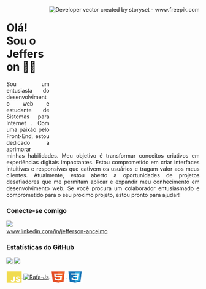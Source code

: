 <img  align="right" alt="Developer vector created by storyset - www.freepik.com" height="380" src="https://github.com/Jeffe98/Jeffe98/assets/147668123/d46f9ba0-2b53-4cf3-9e6b-2f74b89c6116">

 
 


    
     
 # Olá! Sou o Jefferson 🤙🏾


<p align="justify">Sou um entusiasta do desenvolvimento web e estudante de Sistemas para Internet . Com uma paixão pelo Front-End, estou dedicado a aprimorar minhas habilidades. Meu objetivo é transformar conceitos criativos em experiências digitais impactantes. Estou comprometido em criar interfaces intuitivas e responsivas que cativem os usuários e tragam valor aos meus clientes. Atualmente, estou aberto a oportunidades de projetos desafiadores que me permitam aplicar e expandir meu conhecimento em desenvolvimento web. Se você procura um colaborador entusiasmado e comprometido para o seu próximo projeto, estou pronto para ajudar! 
<br>
  




 


 ### Conecte-se comigo
 
 
  

  
  <a href="##" target="_blank"><img src="https://img.shields.io/badge/-LinkedIn-%230077B5?style=for-the-badge&logo=linkedin&logoColor=white" target="_blank"></a> </br>  www.linkedin.com/in/jefferson-ancelmo
 


### Estatísticas do GitHub
 
 <div>
  <a href="https://github.com/jeffe98">
  <img height="180em" src="https://github-readme-stats.vercel.app/api?username=jeffe98&show_icons=true&theme=gotham&include_all_commits=true&count_private=true"/>
  <img height="180em" src="https://github-readme-stats.vercel.app/api/top-langs/?username=jeffe98&layout=compact&langs_count=16&theme=gotham"/>
</div>
<div style="display: inline_block"><br>
  <img align="center" alt="Rafa-Js" height="30" width="40" src="https://raw.githubusercontent.com/devicons/devicon/master/icons/javascript/javascript-plain.svg">
   <img align="center" alt="Rafa-Js" height="30" width="40" src="https://user-images.githubusercontent.com/25181517/183568594-85e280a7-0d7e-4d1a-9028-c8c2209e073c.png">

  
  


 <!-- <img align="center" alt="Rafa-Ts" height="30" width="40" src="https://raw.githubusercontent.com/devicons/devicon/master/icons/typescript/typescript-plain.svg"> --->

 <!-- --->
 <!-- <img align="center" alt="Rafa-React" height="30" width="40" src="https://raw.githubusercontent.com/devicons/devicon/master/icons/react/react-original.svg">--->
  <img align="center" alt="Rafa-HTML" height="30" width="40" src="https://raw.githubusercontent.com/devicons/devicon/master/icons/html5/html5-original.svg">
  <img align="center" alt="Rafa-CSS" height="30" width="40" src="https://raw.githubusercontent.com/devicons/devicon/master/icons/css3/css3-original.svg">
 <!-- <img align="center" alt="Rafa-Python" height="30" width="40" src="https://raw.githubusercontent.com/devicons/devicon/master/icons/python/python-original.svg">--->
<!--  <img align="center" alt="Rafa-Csharp" height="30" width="40" src="https://raw.githubusercontent.com/devicons/devicon/master/icons/csharp/csharp-original.svg">--->
<!--  <img align="right" alt="Rafa-yoda" src="https://cdn.discordapp.com/attachments/795358919417397249/825430589581688872/hi.gif">--->
</div>
  

 
 
